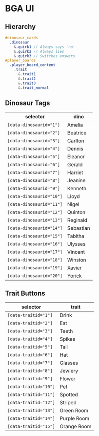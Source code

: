 # BGA UI

## Hierarchy

```scss
#dinosaur_cards
  .dinosaur
    &.quirk1 // Always says 'no'
    &.quirk2 // Always lies
    &.quirk3 // Switches answers
#player_boards
  .player_board_content
    .trait
      &.trait1
      &.trait2
      &.trait3
      &.trait_normal
```

## Dinosaur Tags

| selector                 | dino      |
| ------------------------ | --------- |
| `[data-dinosaurid="1"]`  | Amelia    |
| `[data-dinosaurid="2"]`  | Beatrice  |
| `[data-dinosaurid="3"]`  | Carlton   |
| `[data-dinosaurid="4"]`  | Dennis    |
| `[data-dinosaurid="5"]`  | Eleanor   |
| `[data-dinosaurid="6"]`  | Gerald    |
| `[data-dinosaurid="7"]`  | Harriet   |
| `[data-dinosaurid="8"]`  | Jeanine   |
| `[data-dinosaurid="9"]`  | Kenneth   |
| `[data-dinosaurid="10"]` | Lloyd     |
| `[data-dinosaurid="11"]` | Nigel     |
| `[data-dinosaurid="12"]` | Quinton   |
| `[data-dinosaurid="13"]` | Reginald  |
| `[data-dinosaurid="14"]` | Sebastian |
| `[data-dinosaurid="15"]` | Tabitha   |
| `[data-dinosaurid="16"]` | Ulysses   |
| `[data-dinosaurid="17"]` | Vincent   |
| `[data-dinosaurid="18"]` | Winston   |
| `[data-dinosaurid="19"]` | Xavier    |
| `[data-dinosaurid="20"]` | Yorick    |

## Trait Buttons

| selector              | trait       |
| --------------------- | ----------- |
| `[data-traitid="1"]`  | Drink       |
| `[data-traitid="2"]`  | Eat         |
| `[data-traitid="3"]`  | Teeth       |
| `[data-traitid="4"]`  | Spikes      |
| `[data-traitid="5"]`  | Tail        |
| `[data-traitid="6"]`  | Hat         |
| `[data-traitid="7"]`  | Glasses     |
| `[data-traitid="8"]`  | Jewlery     |
| `[data-traitid="9"]`  | Flower      |
| `[data-traitid="10"]` | Pet         |
| `[data-traitid="11"]` | Spotted     |
| `[data-traitid="12"]` | Striped     |
| `[data-traitid="13"]` | Green Room  |
| `[data-traitid="14"]` | Purple Room |
| `[data-traitid="15"]` | Orange Room |
